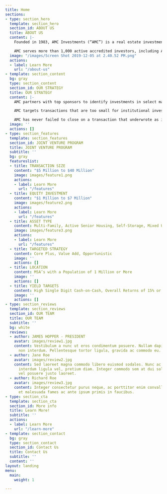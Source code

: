 ```yaml
---
title: Home
sections:
- type: section_hero
  template: section_hero
  section_id: ABOUT US
  title: ABOUT US
  content: |-
    Founded in 1983, AMC Investments (“AMC”) is a real estate investment company that is constantly refining its investment strategies to fit today’s ever-changing population demographics and economic environment. The company’s focus is on capital growth, income, and mitigation of risk which it balances through geographic and investment diversification including various product types in select markets throughout the United States.

    AMC serves more than 1,000 active accredited investors, including AMC’s President and CEO, Jim Hopper, who invests as a limited partner or member alongside AMC’s investors in every AMC investment.
  image: "/images/Screen Shot 2019-12-05 at 2.40.52 PM.png"
  actions:
  - label: Learn More
    url: "/about-us"
- template: section_content
  bg: gray
  type: section_content
  section_id: OUR STRATEGY
  title: OUR STRATEGY
  content: |-
    AMC partners with top sponsors to identify investments in select markets and product spaces. In other words, AMC defines the geographic locations and product types that it wants to invest in, and then finds the best partners to joint venture within those market spaces.

    AMC targets transactions that are too small for institutional investors but above the point at which high net worth individuals can operate with AMC’s level of efficiency. In doing so, AMC is able to provide sponsors with ready access to capital while also providing AMC investors access to larger transactions that they otherwise could never invest in.

    AMC has never failed to close on a transaction that underwrote as it was originally presented.
  image: ''
  actions: []
- type: section_features
  template: section_features
  section_id: JOINT VENTURE PROGRAM
  title: JOINT VENTURE PROGRAM
  subtitle: ''
  bg: gray
  featureslist:
  - title: TRANSACTION SIZE
    content: "$5 Million to $40 Million"
    image: images/feature1.png
    actions:
    - label: Learn More
      url: "/features"
  - title: EQUITY INVESTMENT
    content: "$1 Million to $7 Million"
    image: images/feature2.png
    actions:
    - label: Learn More
      url: "/features"
  - title: ASSET TYPE
    content: Multi-Family, Active Senior Housing, Self-Storage, Mixed Use
    image: images/feature3.png
    actions:
    - label: Learn More
      url: "/features"
  - title: TARGETED STRATEGY
    content: Core Plus, Value Add, Opportunistic
    image: ''
    actions: []
  - title: LOCATION
    content: MSA’s with a Population of 1 Million or More
    image: ''
    actions: []
  - title: YIELD TARGETS
    content: High Single Digit Cash-on-Cash, Overall Returns of 15% or Greater
    image: ''
    actions: []
- type: section_reviews
  template: section_reviews
  section_id: OUR TEAM
  title: OUR TEAM
  subtitle: ''
  bg: white
  reviews:
  - author: JAMES HOPPER - PRESIDENT
    avatar: images/review1.jpg
    content: Vestibulum a nunc ut eros condimentum posuere. Nullam dapibus quis nunc
      non interdum. Pellentesque tortor ligula, gravida ac commodo eu.
  - author: Jane Roe
    avatar: images/review2.jpg
    content: Sed laoreet magna commodo libero euismod sodales. Nunc ac libero convallis,
      interdum ligula vel, pretium diam. Integer commodo sem at dui sollicitudin,
      vel posuere justo laoreet.
  - author: Richard Roe
    avatar: images/review3.jpg
    content: Integer consectetur purus neque, ac porttitor enim convallis vitae. Interdum
      et malesuada fames ac ante ipsum primis in faucibus.
- type: section_cta
  template: section_cta
  section_id: More info
  title: Learn More!
  subtitle: ''
  actions:
  - label: Learn More
    url: "/learn-more"
- template: section_contact
  bg: gray
  type: section_contact
  section_id: Contact Us
  title: Contact Us
  subtitle: ''
  content: ''
layout: landing
menu:
  main:
    weight: 1

---
```

